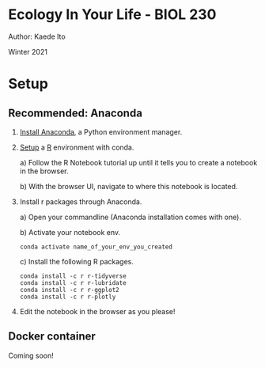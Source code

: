 # Ecology In Your Life - BIOL 230
Author: Kaede Ito

Winter 2021

# Setup
## Recommended: Anaconda
1. [Install Anaconda](https://docs.anaconda.com/anaconda/install/index.html), a Python environment manager.
2. [Setup](https://docs.anaconda.com/anaconda/navigator/tutorials/r-lang/) a [R](https://www.r-project.org/) environment with conda.

    a) Follow the R Notebook tutorial up until it tells you to create a notebook in the browser.

    b) With the browser UI, navigate to where this notebook is located.
3. Install r packages through Anaconda.

    a) Open your commandline (Anaconda installation comes with one).

    b) Activate your notebook env.
    ```
    conda activate name_of_your_env_you_created
    ```

    c) Install the following R packages.

    ```
    conda install -c r r-tidyverse
    conda install -c r r-lubridate
    conda install -c r r-ggplot2
    conda install -c r r-plotly
    ```
4. Edit the notebook in the browser as you please!

## Docker container
Coming soon!